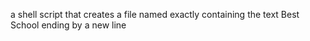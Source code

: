 a shell script that creates a file named exactly containing the text Best School ending by a new line
